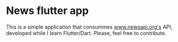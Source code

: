 # News flutter app
This is a simple application that consummes www.newsapi.org's API, developed while I learn Flutter/Dart.
Please, feel free to contribute.